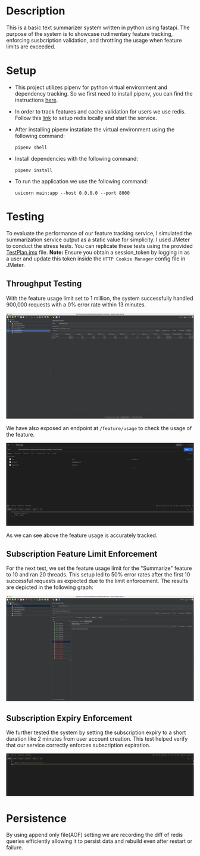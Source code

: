 # Description
This is a basic text summarizer system written in python using fastapi. The purpose of the system is to showcase rudimentary feature tracking, enforcing susbcription validation, and throttling the usage when feature limits are exceeded.

# Setup

- This project utilizes pipenv for python virtual environment and dependency tracking. So we first need to install pipenv, you can find the instructions [here](https://pipenv.pypa.io/en/latest/installation.html).

- In order to track features and cache validation for users we use redis. Follow this [link](https://redis.io/docs/latest/operate/oss_and_stack/install/) to setup redis locally and start the service.

- After installing pipenv instatiate the virtual environment using the following command:
    ```
    pipenv shell
    ```
- Install dependencies with the following command:
    ```
    pipenv install
    ```
- To run the application we use the following command:
    ```
    uvicorn main:app --host 0.0.0.0 --port 8000
    ```

# Testing

To evaluate the performance of our feature tracking service, I simulated the summarization service output as a static value for simplicity. I used JMeter to conduct the stress tests. You can replicate these tests using the provided [TestPlan.jmx](/TestPlan.jmx) file. **Note:** Ensure you obtain a session_token by logging in as a user and update this token inside the `HTTP Cookie Manager` config file in JMeter.

## Throughput Testing

With the feature usage limit set to 1 million, the system successfully handled 900,000 requests with a 0% error rate within 13 minutes.

![Throughput Test Results](test1.png)

We have also exposed an endpoint at `/feature/usage` to check the usage of the feature.

![Throughput Test Results](test4.png)

As we can see above the feature usage is accurately tracked.

## Subscription Feature Limit Enforcement

For the next test, we set the feature usage limit for the "Summarize" feature to 10 and ran 20 threads. This setup led to 50% error rates after the first 10 successful requests as expected due to the limit enforcement. The results are depicted in the following graph:

![Subscription Limit Test Results](test2.png)

## Subscription Expiry Enforcement

We further tested the system by setting the subscription expiry to a short duration like 2 minutes from user account creation. This test helped verify that our service correctly enforces subscription expiration.

![Subscription Expiry Enforcement Results](test3.png)


# Persistence

By using append only file(AOF) setting we are recording the diff of redis queries efficiently allowing it to persist data and rebuild even after restart or failure.



